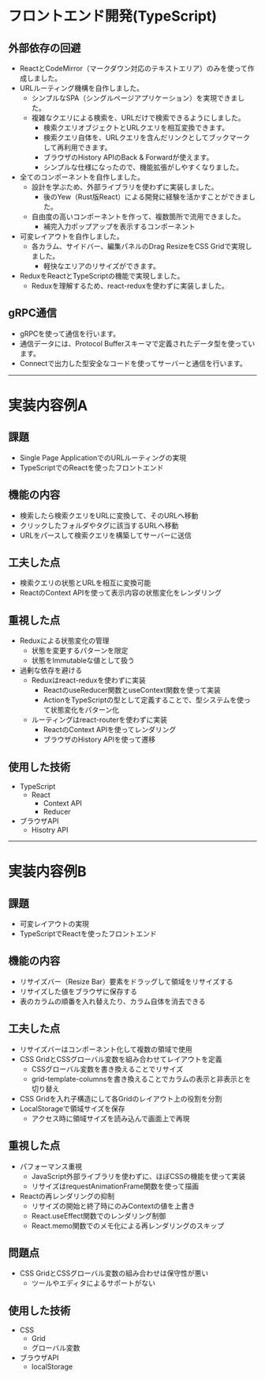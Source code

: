 # フロントエンド開発(TypeScript)

## 外部依存の回避
- ReactとCodeMirror（マークダウン対応のテキストエリア）のみを使って作成しました。
- URLルーティング機構を自作しました。
    - シンプルなSPA（シングルページアプリケーション）を実現できました。
    - 複雑なクエリによる検索を、URLだけで検索できるようにしました。
        - 検索クエリオブジェクトとURLクエリを相互変換できます。
        - 検索クエリ自体を、URLクエリを含んだリンクとしてブックマークして再利用できます。
        - ブラウザのHistory APIのBack & Forwardが使えます。
        - シンプルな仕様になったので、機能拡張がしやすくなりました。
- 全てのコンポーネントを自作しました。
    - 設計を学ぶため、外部ライブラリを使わずに実装しました。
        - 後のYew（Rust版React）による開発に経験を活かすことができました。
    - 自由度の高いコンポーネントを作って、複数箇所で流用できました。
        - 補完入力ポップアップを表示するコンポーネント
- 可変レイアウトを自作しました。
    - 各カラム、サイドバー、編集パネルのDrag ResizeをCSS Gridで実現しました。
        - 軽快なエリアのリサイズができます。
- ReduxをReactとTypeScriptの機能で実現しました。
    - Reduxを理解するため、react-reduxを使わずに実装しました。

## gRPC通信
- gRPCを使って通信を行います。
- 通信データには、Protocol Bufferスキーマで定義されたデータ型を使っています。
- Connectで出力した型安全なコードを使ってサーバーと通信を行います。

---

# 実装内容例A

## 課題
- Single Page ApplicationでのURLルーティングの実現
- TypeScriptでのReactを使ったフロントエンド

## 機能の内容
- 検索したら検索クエリをURLに変換して、そのURLへ移動
- クリックしたフォルダやタグに該当するURLへ移動
- URLをパースして検索クエリを構築してサーバーに送信

## 工夫した点
- 検索クエリの状態とURLを相互に変換可能
- ReactのContext APIを使って表示内容の状態変化をレンダリング

## 重視した点
- Reduxによる状態変化の管理
    - 状態を変更するパターンを限定
    - 状態をImmutableな値として扱う
- 過剰な依存を避ける
    - Reduxはreact-reduxを使わずに実装
        - ReactのuseReducer関数とuseContext関数を使って実装
        - ActionをTypeScriptの型として定義することで、型システムを使って状態変化をパターン化
    - ルーティングはreact-routerを使わずに実装
        - ReactのContext APIを使ってレンダリング
        - ブラウザのHistory APIを使って遷移

## 使用した技術
- TypeScript
    - React
        - Context API
        - Reducer
- ブラウザAPI
    - Hisotry API

---

# 実装内容例B

## 課題
- 可変レイアウトの実現
- TypeScriptでReactを使ったフロントエンド

## 機能の内容
- リサイズバー（Resize Bar）要素をドラッグして領域をリサイズする
- リサイズした値をブラウザに保存する
- 表のカラムの順番を入れ替えたり、カラム自体を消去できる

## 工夫した点
- リサイズバーはコンポーネント化して複数の領域で使用
- CSS GridとCSSグローバル変数を組み合わせてレイアウトを定義
    - CSSグローバル変数を書き換えることでリサイズ
    - grid-template-columnsを書き換えることでカラムの表示と非表示とを切り替え
- CSS Gridを入れ子構造にして各Gridのレイアウト上の役割を分割
- LocalStorageで領域サイズを保存
    - アクセス時に領域サイズを読み込んで画面上で再現

## 重視した点
- パフォーマンス重視
    - JavaScript外部ライブラリを使わずに、ほぼCSSの機能を使って実装
    - リサイズはrequestAnimationFrame関数を使って描画
- Reactの再レンダリングの抑制
    - リサイズの開始と終了時にのみContextの値を上書き
    - React.useEffect関数でのレンダリング制御
    - React.memo関数でのメモ化による再レンダリングのスキップ

## 問題点
- CSS GridとCSSグローバル変数の組み合わせは保守性が悪い
    - ツールやエディタによるサポートがない

## 使用した技術
- CSS
    - Grid
    - グローバル変数
- ブラウザAPI
    - localStorage